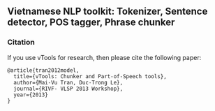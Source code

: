 Vietnamese NLP toolkit: Tokenizer, Sentence detector, POS tagger, Phrase chunker
----------

### Citation
If you use vTools for research, then please cite the following paper:

```
@article{tran2012model,
  title={vTools: Chunker and Part-of-Speech tools},
  author={Mai-Vu Tran, Duc-Trong Le},
  journal={RIVF- VLSP 2013 Workshop},
  year={2013}
}
```
